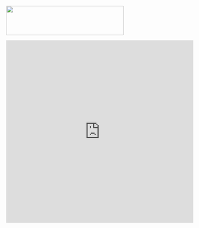 <a href="https://my.pcloud.com/publink/show?code=kZ5oRqZPQMHwgp6fzJwBVtSVLLImBSXBOBy#tpl=publicfoldergrid" target="_blank"><img src="https://media.giphy.com/media/4pikC5WX05Zra/giphy.gif" width="320" height="80" border="0"></a><br>

<iframe height=498 width=510 src="https://my.pcloud.com/publink/show?code=XZtxLqZiCxvwO20sAkqDmpfyibXCuBWBoFk" frameborder=0 allowfullscreen></iframe>

